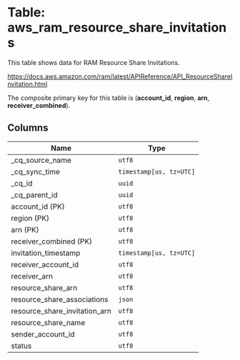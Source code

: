# Table: aws_ram_resource_share_invitations

This table shows data for RAM Resource Share Invitations.

https://docs.aws.amazon.com/ram/latest/APIReference/API_ResourceShareInvitation.html

The composite primary key for this table is (**account_id**, **region**, **arn**, **receiver_combined**).

## Columns

| Name          | Type          |
| ------------- | ------------- |
|_cq_source_name|`utf8`|
|_cq_sync_time|`timestamp[us, tz=UTC]`|
|_cq_id|`uuid`|
|_cq_parent_id|`uuid`|
|account_id (PK)|`utf8`|
|region (PK)|`utf8`|
|arn (PK)|`utf8`|
|receiver_combined (PK)|`utf8`|
|invitation_timestamp|`timestamp[us, tz=UTC]`|
|receiver_account_id|`utf8`|
|receiver_arn|`utf8`|
|resource_share_arn|`utf8`|
|resource_share_associations|`json`|
|resource_share_invitation_arn|`utf8`|
|resource_share_name|`utf8`|
|sender_account_id|`utf8`|
|status|`utf8`|